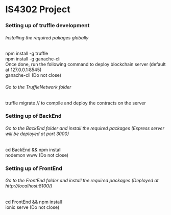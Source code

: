 # IS4302 Project 

### Setting up of truffle development 

###### Installing the required pakages globally
npm install -g truffle
<br>
npm install -g ganache-cli
<br>
Once done, run the following command to deploy blockchain server (default at 127.0.0.1:8545)
<br>
ganache-cli (Do not close)
###### Go to the TruffleNetwork folder
truffle migrate // to compile and deploy the contracts on the server



### Setting up of BackEnd

###### Go to the BackEnd folder and install the required packages (Express server will be deployed at port 3000)
cd BackEnd && npm install
<br>
nodemon www (Do not close)


### Setting up of FrontEnd

###### Go to the FrontEnd folder and install the required packages (Deployed at http://localhost:8100/)
cd FrontEnd && npm install
<br>
ionic serve (Do not close)


